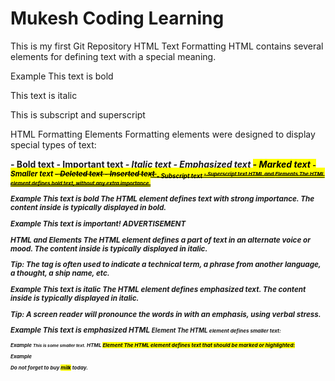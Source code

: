 # Mukesh Coding Learning
This is my first Git Repository
HTML Text Formatting
HTML contains several elements for defining text with a special meaning.

Example
This text is bold

This text is italic

This is subscript and superscript

HTML Formatting Elements
Formatting elements were designed to display special types of text:

<b> - Bold text
<strong> - Important text
<i> - Italic text
<em> - Emphasized text
<mark> - Marked text
<small> - Smaller text
<del> - Deleted text
<ins> - Inserted text
<sub> - Subscript text
<sup> - Superscript text
HTML <b> and <strong> Elements
The HTML <b> element defines bold text, without any extra importance.

Example
<b>This text is bold</b>
The HTML <strong> element defines text with strong importance. The content inside is typically displayed in bold.

Example
<strong>This text is important!</strong>
ADVERTISEMENT

HTML <i> and <em> Elements
The HTML <i> element defines a part of text in an alternate voice or mood. The content inside is typically displayed in italic.

Tip: The <i> tag is often used to indicate a technical term, a phrase from another language, a thought, a ship name, etc.

Example
<i>This text is italic</i>
The HTML <em> element defines emphasized text. The content inside is typically displayed in italic.

Tip: A screen reader will pronounce the words in <em> with an emphasis, using verbal stress.

Example
<em>This text is emphasized</em>
HTML <small> Element
The HTML <small> element defines smaller text:

Example
<small>This is some smaller text.</small>
HTML <mark> Element
The HTML <mark> element defines text that should be marked or highlighted:

Example
<p>Do not forget to buy <mark>milk</mark> today.</p>



